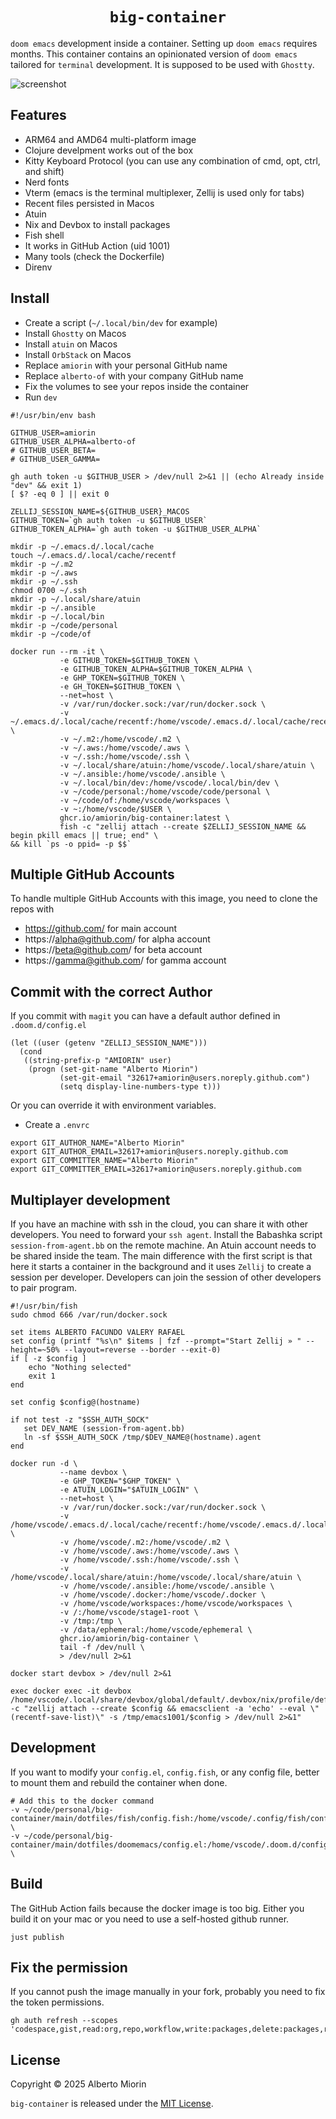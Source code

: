 <h1 align=center><code>big-container</code></h1>

`doom emacs` development inside a container. Setting up `doom emacs` requires months. This container contains an opinionated version of `doom emacs` tailored for `terminal` development. It is supposed to be used with `Ghostty`.

![screenshot](https://raw.githubusercontent.com/amiorin/big-container/main/screenshot.png)

## Features
* ARM64 and AMD64 multi-platform image
* Clojure develpment works out of the box
* Kitty Keyboard Protocol (you can use any combination of cmd, opt, ctrl, and shift)
* Nerd fonts
* Vterm (emacs is the terminal multiplexer, Zellij is used only for tabs)
* Recent files persisted in Macos
* Atuin
* Nix and Devbox to install packages
* Fish shell
* It works in GitHub Action (uid 1001)
* Many tools (check the Dockerfile)
* Direnv

## Install
* Create a script (`~/.local/bin/dev` for example)
* Install `Ghostty` on Macos
* Install `atuin` on Macos
* Install `OrbStack` on Macos
* Replace `amiorin` with your personal GitHub name
* Replace `alberto-of` with your company GitHub name
* Fix the volumes to see your repos inside the container
* Run `dev`

``` shell
#!/usr/bin/env bash

GITHUB_USER=amiorin
GITHUB_USER_ALPHA=alberto-of
# GITHUB_USER_BETA=
# GITHUB_USER_GAMMA=

gh auth token -u $GITHUB_USER > /dev/null 2>&1 || (echo Already inside "dev" && exit 1)
[ $? -eq 0 ] || exit 0

ZELLIJ_SESSION_NAME=${GITHUB_USER}_MACOS
GITHUB_TOKEN=`gh auth token -u $GITHUB_USER`
GITHUB_TOKEN_ALPHA=`gh auth token -u $GITHUB_USER_ALPHA`

mkdir -p ~/.emacs.d/.local/cache
touch ~/.emacs.d/.local/cache/recentf
mkdir -p ~/.m2
mkdir -p ~/.aws
mkdir -p ~/.ssh
chmod 0700 ~/.ssh
mkdir -p ~/.local/share/atuin
mkdir -p ~/.ansible
mkdir -p ~/.local/bin
mkdir -p ~/code/personal
mkdir -p ~/code/of

docker run --rm -it \
           -e GITHUB_TOKEN=$GITHUB_TOKEN \
           -e GITHUB_TOKEN_ALPHA=$GITHUB_TOKEN_ALPHA \
           -e GHP_TOKEN=$GITHUB_TOKEN \
           -e GH_TOKEN=$GITHUB_TOKEN \
           --net=host \
           -v /var/run/docker.sock:/var/run/docker.sock \
           -v ~/.emacs.d/.local/cache/recentf:/home/vscode/.emacs.d/.local/cache/recentf \
           -v ~/.m2:/home/vscode/.m2 \
           -v ~/.aws:/home/vscode/.aws \
           -v ~/.ssh:/home/vscode/.ssh \
           -v ~/.local/share/atuin:/home/vscode/.local/share/atuin \
           -v ~/.ansible:/home/vscode/.ansible \
           -v ~/.local/bin/dev:/home/vscode/.local/bin/dev \
           -v ~/code/personal:/home/vscode/code/personal \
           -v ~/code/of:/home/vscode/workspaces \
           -v ~:/home/vscode/$USER \
           ghcr.io/amiorin/big-container:latest \
           fish -c "zellij attach --create $ZELLIJ_SESSION_NAME && begin pkill emacs || true; end" \
&& kill `ps -o ppid= -p $$`
```

## Multiple GitHub Accounts
To handle multiple GitHub Accounts with this image, you need to clone the repos with
* https://github.com/ for main account
* https://alpha@github.com/ for alpha account
* https://beta@github.com/ for beta account
* https://gamma@github.com/ for gamma account

## Commit with the correct Author
If you commit with `magit` you can have a default author defined in `.doom.d/config.el`

``` emacs-lisp
(let ((user (getenv "ZELLIJ_SESSION_NAME")))
  (cond
   ((string-prefix-p "AMIORIN" user)
    (progn (set-git-name "Alberto Miorin")
           (set-git-email "32617+amiorin@users.noreply.github.com")
           (setq display-line-numbers-type t)))
```

Or you can override it with environment variables.
* Create a `.envrc`

``` shell
export GIT_AUTHOR_NAME="Alberto Miorin"
export GIT_AUTHOR_EMAIL=32617+amiorin@users.noreply.github.com
export GIT_COMMITTER_NAME="Alberto Miorin"
export GIT_COMMITTER_EMAIL=32617+amiorin@users.noreply.github.com
```

## Multiplayer development
If you have an machine with ssh in the cloud, you can share it with other
developers. You need to forward your `ssh agent`. Install the Babashka script
`session-from-agent.bb` on the remote machine. An Atuin account needs to be
shared inside the team. The main difference with the first script is that here
it starts a container in the background and it uses `Zellij` to create a session
per developer. Developers can join the session of other developers to pair
program.

``` shell
#!/usr/bin/fish
sudo chmod 666 /var/run/docker.sock

set items ALBERTO FACUNDO VALERY RAFAEL
set config (printf "%s\n" $items | fzf --prompt="Start Zellij » " --height=~50% --layout=reverse --border --exit-0)
if [ -z $config ]
    echo "Nothing selected"
    exit 1
end

set config $config@(hostname)

if not test -z "$SSH_AUTH_SOCK"
   set DEV_NAME (session-from-agent.bb)
   ln -sf $SSH_AUTH_SOCK /tmp/$DEV_NAME@(hostname).agent
end

docker run -d \
           --name devbox \
           -e GHP_TOKEN="$GHP_TOKEN" \
           -e ATUIN_LOGIN="$ATUIN_LOGIN" \
           --net=host \
           -v /var/run/docker.sock:/var/run/docker.sock \
           -v /home/vscode/.emacs.d/.local/cache/recentf:/home/vscode/.emacs.d/.local/cache/recentf \
           -v /home/vscode/.m2:/home/vscode/.m2 \
           -v /home/vscode/.aws:/home/vscode/.aws \
           -v /home/vscode/.ssh:/home/vscode/.ssh \
           -v /home/vscode/.local/share/atuin:/home/vscode/.local/share/atuin \
           -v /home/vscode/.ansible:/home/vscode/.ansible \
           -v /home/vscode/.docker:/home/vscode/.docker \
           -v /home/vscode/workspaces:/home/vscode/workspaces \
           -v /:/home/vscode/stage1-root \
           -v /tmp:/tmp \
           -v /data/ephemeral:/home/vscode/ephemeral \
           ghcr.io/amiorin/big-container \
           tail -f /dev/null \
           > /dev/null 2>&1

docker start devbox > /dev/null 2>&1

exec docker exec -it devbox /home/vscode/.local/share/devbox/global/default/.devbox/nix/profile/default/bin/fish -c "zellij attach --create $config && emacsclient -a 'echo' --eval \"(recentf-save-list)\" -s /tmp/emacs1001/$config > /dev/null 2>&1"
```

## Development
If you want to modify your `config.el`, `config.fish`, or any config file,
better to mount them and rebuild the container when done.

``` shell
# Add this to the docker command
-v ~/code/personal/big-container/main/dotfiles/fish/config.fish:/home/vscode/.config/fish/config.fish \
-v ~/code/personal/big-container/main/dotfiles/doomemacs/config.el:/home/vscode/.doom.d/config.el \
```

## Build
The GitHub Action fails because the docker image is too big. Either you build it
on your mac or you need to use a self-hosted github runner.

``` shell
just publish
```

## Fix the permission
If you cannot push the image manually in your fork, probably you need to fix the token permissions.

``` shell
gh auth refresh --scopes 'codespace,gist,read:org,repo,workflow,write:packages,delete:packages,read:packages'
```

## License

Copyright © 2025 Alberto Miorin

`big-container` is released under the [MIT License](https://opensource.org/licenses/MIT).
